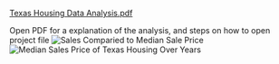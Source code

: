 
[Texas Housing Data Analysis.pdf](https://github.com/user-attachments/files/18324872/Texas.Housing.Data.Analysis.pdf)

Open PDF for a explanation of the analysis, and steps on how to open project file
![Sales Comparied to Median Sale Price](https://github.com/user-attachments/assets/6514f42e-29a5-48e4-aa7c-3c0b4096bdfe)
![Median Sales Price of Texas Housing Over Years](https://github.com/user-attachments/assets/8f4f18f5-2b8c-43ee-9537-a64134a03d06)
